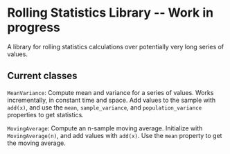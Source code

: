 Rolling Statistics Library -- Work in progress
===================

A library for rolling statistics calculations over potentially very
long series of values.

Current classes
---------------

`MeanVariance`: Compute mean and variance for a series of
values. Works incrementally, in constant time and space. Add values to
the sample with `add(x)`, and use the `mean`, `sample_variance`, and
`population_variance` properties to get statistics.

`MovingAverage`: Compute an n-sample moving average. Initialize with
`MovingAverage(n)`, and add values with `add(x)`. Use the `mean`
property to get the moving average.
